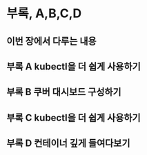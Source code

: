 # 부록, A,B,C,D

**이번 장에서 다루는 내용**
---
## 부록 A kubectl을 더 쉽게 사용하기
## 부록 B 쿠버 대시보드 구성하기
## 부록 C kubectl을 더 쉽게 사용하기 
## 부록 D 컨테이너 깊게 들여다보기
